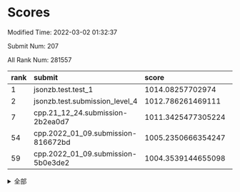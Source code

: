 # Scores

Modified Time: 2022-03-02 01:32:37

Submit Num: 207

All Rank Num: 281557

| rank |               submit               |       score        |       sigma        | pk_num |
| :--- | :--------------------------------- | :----------------- | :----------------- | :----- |
| 1    | jsonzb.test.test_1                 | 1014.08257702974   | 0.8098168320992082 | 5438   |
| 2    | jsonzb.test.submission_level_4     | 1012.786261469111  | 0.8111804370416525 | 5435   |
| 7    | cpp.21_12_24.submission-2b2ea0d7   | 1011.3425477305224 | 0.7467381611108335 | 5447   |
| 54   | cpp.2022_01_09.submission-816672bd | 1005.2350666354247 | 0.7148624457050688 | 5437   |
| 59   | cpp.2022_01_09.submission-5b0e3de2 | 1004.3539144655098 | 0.7126862269107355 | 5442   |


<details>
<summary>全部</summary>

| rank |                 submit                 |       score        |       sigma        | pk_num |
| :--- | :------------------------------------- | :----------------- | :----------------- | :----- |
| 1    | jsonzb.test.test_1                     | 1014.08257702974   | 0.8098168320992082 | 5438   |
| 2    | jsonzb.test.submission_level_4         | 1012.786261469111  | 0.8111804370416525 | 5435   |
| 3    | gobigger.level_3.submission_level_3_25 | 1011.6386160060154 | 0.7817702777270087 | 5441   |
| 4    | gobigger.level_3.submission_level_3_36 | 1011.4836791939454 | 0.7830221301865955 | 5441   |
| 5    | gobigger.level_3.submission_level_3_10 | 1011.4683643315909 | 0.8089588259516631 | 5443   |
| 6    | gobigger.level_3.submission_level_3_34 | 1011.3560251647133 | 0.7540231673460422 | 5443   |
| 7    | cpp.21_12_24.submission-2b2ea0d7       | 1011.3425477305224 | 0.7467381611108335 | 5447   |
| 8    | gobigger.level_3.submission_level_3_41 | 1011.2667420583903 | 0.787268506494597  | 5443   |
| 9    | gobigger.level_3.submission_level_3_49 | 1011.0460096122696 | 0.7690426981215815 | 5445   |
| 10   | gobigger.level_3.submission_level_3_13 | 1010.9661086574896 | 0.7664889153429251 | 5444   |
| 11   | gobigger.level_3.submission_level_3_5  | 1010.8486274114632 | 0.8053352723278178 | 5441   |
| 12   | gobigger.level_3.submission_level_3_16 | 1010.8475221695539 | 0.7494619120760643 | 5441   |
| 13   | gobigger.level_3.submission_level_3_40 | 1010.8427001929763 | 0.7748404577067699 | 5443   |
| 14   | gobigger.level_3.submission_level_3_15 | 1010.7454063663678 | 0.7459920459892694 | 5440   |
| 15   | gobigger.level_3.submission_level_3_35 | 1010.6991945932217 | 0.7587591075648186 | 5446   |
| 16   | gobigger.level_3.submission_level_3_23 | 1010.6586590425185 | 0.7649587828852409 | 5442   |
| 17   | gobigger.level_3.submission_level_3_7  | 1010.6359070341443 | 0.7590896336612666 | 5438   |
| 18   | gobigger.level_3.submission_level_3_42 | 1010.5223987367023 | 0.7553885730645504 | 5443   |
| 19   | gobigger.level_3.submission_level_3_38 | 1010.4996281271879 | 0.7559686758774834 | 5445   |
| 20   | gobigger.level_3.submission_level_3_20 | 1010.3402185600153 | 0.7567070584534084 | 5442   |
| 21   | gobigger.level_3.submission_level_3_43 | 1010.3100151077604 | 0.790390586290084  | 5438   |
| 22   | gobigger.level_3.submission_level_3_2  | 1010.305647746499  | 0.7930628634862623 | 5444   |
| 23   | gobigger.level_3.submission_level_3_12 | 1010.2093163255502 | 0.7710451512948207 | 5440   |
| 24   | gobigger.level_3.submission_level_3_21 | 1010.1896075925907 | 0.7550864882809681 | 5444   |
| 25   | gobigger.level_3.submission_level_3_22 | 1010.169914782272  | 0.752750706612763  | 5443   |
| 26   | gobigger.level_3.submission_level_3_33 | 1010.1659863907514 | 0.7598839095470252 | 5440   |
| 27   | gobigger.level_3.submission_level_3_24 | 1010.0827198824701 | 0.7554391145949819 | 5446   |
| 28   | gobigger.level_3.submission_level_3_46 | 1010.0287915208141 | 0.7346027555017576 | 5435   |
| 29   | gobigger.level_3.submission_level_3_44 | 1010.0199062676843 | 0.7644018444206027 | 5440   |
| 30   | gobigger.level_3.submission_level_3_3  | 1009.9722385675788 | 0.7608023483905008 | 5442   |
| 31   | gobigger.level_3.submission_level_3_31 | 1009.9643987012498 | 0.7438179143615634 | 5439   |
| 32   | gobigger.level_3.submission_level_3_28 | 1009.8393128974684 | 0.7664609597534325 | 5438   |
| 33   | gobigger.level_3.submission_level_3_32 | 1009.8302064241494 | 0.7567595049911051 | 5438   |
| 34   | gobigger.level_3.submission_level_3_37 | 1009.787273921031  | 0.7486970540760759 | 5441   |
| 35   | gobigger.level_3.submission_level_3_1  | 1009.7338314189733 | 0.744056861321468  | 5439   |
| 36   | gobigger.level_3.submission_level_3_9  | 1009.698199015012  | 0.7666517377902855 | 5446   |
| 37   | gobigger.level_3.submission_level_3_47 | 1009.5706574394833 | 0.7557584207630523 | 5439   |
| 38   | gobigger.level_3.submission_level_3_14 | 1009.4665886186306 | 0.7621849780427048 | 5438   |
| 39   | gobigger.level_3.submission_level_3_19 | 1009.4271958525346 | 0.754788521502683  | 5440   |
| 40   | gobigger.level_3.submission_level_3_8  | 1009.2924412002454 | 0.7507443174749656 | 5438   |
| 41   | gobigger.level_3.submission_level_3_27 | 1009.2499195139892 | 0.7456395663739841 | 5443   |
| 42   | gobigger.level_3.submission_level_3_45 | 1009.2009460564931 | 0.7430252905820587 | 5435   |
| 43   | gobigger.level_3.submission_level_3_26 | 1009.0267315514767 | 0.7481474474154179 | 5440   |
| 44   | gobigger.level_3.submission_level_3_4  | 1008.9488842613868 | 0.7502067157944133 | 5446   |
| 45   | gobigger.level_3.submission_level_3_48 | 1008.9009233678406 | 0.7511573510837464 | 5443   |
| 46   | gobigger.level_3.submission_level_3_0  | 1008.7132370589243 | 0.7387940367822223 | 5440   |
| 47   | gobigger.level_3.submission_level_3_30 | 1008.6676963831933 | 0.7399292897051869 | 5442   |
| 48   | gobigger.level_3.submission_level_3_11 | 1008.5411758030513 | 0.7411196231768686 | 5433   |
| 49   | gobigger.level_3.submission_level_3_29 | 1008.4813727707367 | 0.7609874919785818 | 5448   |
| 50   | gobigger.level_3.submission_level_3_6  | 1008.1875290924289 | 0.7379979141367885 | 5444   |
| 51   | gobigger.level_3.submission_level_3_18 | 1008.1181445832932 | 0.738916308755021  | 5437   |
| 52   | gobigger.level_3.submission_level_3_17 | 1008.1122654973335 | 0.7410130924265089 | 5440   |
| 53   | gobigger.level_3.submission_level_3_39 | 1008.0635940831003 | 0.7422756555594789 | 5439   |
| 54   | cpp.2022_01_09.submission-816672bd     | 1005.2350666354247 | 0.7148624457050688 | 5437   |
| 55   | gobigger.level_1.submission_level_1_46 | 1005.0727826791815 | 0.7121946803083165 | 5438   |
| 56   | gobigger.level_1.submission_level_1_37 | 1004.7741748884115 | 0.7260694528805385 | 5438   |
| 57   | gobigger.level_1.submission_level_1_11 | 1004.5286576763613 | 0.7341284999241651 | 5441   |
| 58   | gobigger.level_1.submission_level_1_10 | 1004.4529078633003 | 0.7274798775887862 | 5445   |
| 59   | cpp.2022_01_09.submission-5b0e3de2     | 1004.3539144655098 | 0.7126862269107355 | 5442   |
| 60   | gobigger.level_1.submission_level_1_26 | 1004.3391390060156 | 0.7228751149057568 | 5438   |
| 61   | gobigger.level_1.submission_level_1_4  | 1004.2699953822555 | 0.699773696012381  | 5445   |
| 62   | gobigger.level_1.submission_level_1_14 | 1004.2310741692775 | 0.7247223122814518 | 5442   |
| 63   | gobigger.level_1.submission_level_1_48 | 1004.2032375442476 | 0.7089099063315428 | 5437   |
| 64   | gobigger.level_1.submission_level_1_8  | 1004.184931616509  | 0.7282485283694553 | 5440   |
| 65   | gobigger.level_1.submission_level_1_41 | 1004.0590631102446 | 0.706318746231576  | 5443   |
| 66   | gobigger.level_1.submission_level_1_13 | 1004.0193451454147 | 0.7062096454787881 | 5443   |
| 67   | gobigger.level_1.submission_level_1_7  | 1003.9818819229126 | 0.7145908590478004 | 5441   |
| 68   | gobigger.level_1.submission_level_1_24 | 1003.9719670982302 | 0.7099506257469734 | 5441   |
| 69   | gobigger.level_1.submission_level_1_28 | 1003.8187113886454 | 0.7263292330582759 | 5442   |
| 70   | gobigger.level_1.submission_level_1_49 | 1003.761307206679  | 0.6999432503182517 | 5446   |
| 71   | gobigger.level_1.submission_level_1_44 | 1003.7407836087771 | 0.7130445503131428 | 5443   |
| 72   | gobigger.level_1.submission_level_1_21 | 1003.729124008884  | 0.7284705596230345 | 5449   |
| 73   | gobigger.level_1.submission_level_1_43 | 1003.6984496834208 | 0.7030252563189816 | 5434   |
| 74   | gobigger.level_1.submission_level_1_30 | 1003.5139122771097 | 0.7116790144272129 | 5442   |
| 75   | gobigger.level_1.submission_level_1_1  | 1003.3990275912146 | 0.7167210665611474 | 5439   |
| 76   | gobigger.level_1.submission_level_1_9  | 1003.3401875914185 | 0.7076380048720209 | 5437   |
| 77   | gobigger.level_1.submission_level_1_27 | 1003.3385629896887 | 0.715347007213901  | 5434   |
| 78   | gobigger.level_1.submission_level_1_22 | 1003.3034466782514 | 0.7053100107212904 | 5441   |
| 79   | gobigger.level_1.submission_level_1_38 | 1003.2982521814304 | 0.7190887566500243 | 5440   |
| 80   | gobigger.level_1.submission_level_1_34 | 1003.2923198415211 | 0.7092077074293617 | 5438   |
| 81   | gobigger.level_1.submission_level_1_31 | 1003.1899877198273 | 0.719548929805733  | 5442   |
| 82   | gobigger.level_1.submission_level_1_25 | 1003.1261603784391 | 0.720627530942756  | 5440   |
| 83   | gobigger.level_1.submission_level_1_12 | 1002.9800509197576 | 0.7164249625099772 | 5450   |
| 84   | gobigger.level_1.submission_level_1_20 | 1002.9613856440874 | 0.7101046568845603 | 5438   |
| 85   | gobigger.level_1.submission_level_1_5  | 1002.9528814266326 | 0.7118471245604132 | 5443   |
| 86   | gobigger.level_1.submission_level_1_19 | 1002.8959969449326 | 0.7103346810194644 | 5438   |
| 87   | gobigger.level_1.submission_level_1_17 | 1002.880699649757  | 0.7228106921830543 | 5441   |
| 88   | gobigger.level_1.submission_level_1_36 | 1002.8650613517024 | 0.7206824899701317 | 5446   |
| 89   | gobigger.level_1.submission_level_1_33 | 1002.8602328127445 | 0.7112185635249678 | 5440   |
| 90   | gobigger.level_1.submission_level_1_29 | 1002.8185782164476 | 0.732789822929638  | 5441   |
| 91   | gobigger.level_1.submission_level_1_15 | 1002.8172952828129 | 0.717307063329592  | 5437   |
| 92   | gobigger.level_1.submission_level_1_40 | 1002.7448603452378 | 0.7125761500336661 | 5443   |
| 93   | gobigger.level_1.submission_level_1_32 | 1002.7058939452378 | 0.7124408329549066 | 5441   |
| 94   | gobigger.level_1.submission_level_1_2  | 1002.6945453715216 | 0.7193111824185411 | 5446   |
| 95   | gobigger.level_1.submission_level_1_6  | 1002.5579764465269 | 0.706812712090699  | 5445   |
| 96   | gobigger.level_1.submission_level_1_16 | 1002.4885943742705 | 0.7104747945247364 | 5441   |
| 97   | gobigger.level_1.submission_level_1_3  | 1002.4258078711541 | 0.7246623847136653 | 5445   |
| 98   | gobigger.level_1.submission_level_1_18 | 1002.4233885785948 | 0.7175056392223313 | 5437   |
| 99   | gobigger.level_1.submission_level_1_45 | 1002.3789855386759 | 0.705404589031713  | 5442   |
| 100  | gobigger.level_1.submission_level_1_39 | 1002.269745185467  | 0.710793673621807  | 5443   |
| 101  | gobigger.level_1.submission_level_1_0  | 1002.229735206054  | 0.7152844523346162 | 5438   |
| 102  | gobigger.level_1.submission_level_1_23 | 1002.2137484252586 | 0.7055256089416431 | 5437   |
| 103  | gobigger.level_1.submission_level_1_35 | 1002.1931712157436 | 0.7211216819800688 | 5444   |
| 104  | gobigger.level_1.submission_level_1_47 | 1001.9757889863492 | 0.7107687025181331 | 5442   |
| 105  | gobigger.level_1.submission_level_1_42 | 1001.5931807531218 | 0.7155003218412801 | 5447   |
| 106  | gobigger.random.submission_random_19   | 997.5972801041396  | 0.7010469199007697 | 5443   |
| 107  | gobigger.random.submission_random_18   | 997.184555745173   | 0.7102274727307072 | 5437   |
| 108  | gobigger.random.submission_random_44   | 997.0526544836163  | 0.7159796518273889 | 5443   |
| 109  | gobigger.random.submission_random_11   | 996.9965138653613  | 0.7195905498691444 | 5437   |
| 110  | gobigger.random.submission_random_39   | 996.9707736862252  | 0.7188095850326065 | 5440   |
| 111  | gobigger.random.submission_random_37   | 996.9198681361573  | 0.720131277418369  | 5435   |
| 112  | gobigger.random.submission_random_34   | 996.8136723572251  | 0.6970193572687733 | 5439   |
| 113  | gobigger.random.submission_random_26   | 996.7055620435299  | 0.7251723011658524 | 5445   |
| 114  | gobigger.random.submission_random_29   | 996.6692691425391  | 0.7068307086679002 | 5442   |
| 115  | gobigger.random.submission_random_28   | 996.6477664409346  | 0.7004973204366735 | 5437   |
| 116  | gobigger.random.submission_random_7    | 996.6040042826866  | 0.7102475527742579 | 5441   |
| 117  | gobigger.random.submission_random_49   | 996.5672281586658  | 0.7071530479501315 | 5442   |
| 118  | gobigger.random.submission_random_1    | 996.501869932065   | 0.7192022526303987 | 5437   |
| 119  | gobigger.random.submission_random_42   | 996.4688282603712  | 0.7078114533419363 | 5437   |
| 120  | gobigger.random.submission_random_10   | 996.4545506870032  | 0.7018082733585527 | 5444   |
| 121  | gobigger.random.submission_random_47   | 996.4052653229764  | 0.7214816026914984 | 5439   |
| 122  | gobigger.random.submission_random_14   | 996.4037493694638  | 0.7203304084426942 | 5434   |
| 123  | gobigger.random.submission_random_13   | 996.3965440216332  | 0.7056673397397117 | 5447   |
| 124  | gobigger.random.submission_random_38   | 996.3932764256774  | 0.7104355871446737 | 5438   |
| 125  | gobigger.random.submission_random_27   | 996.3549619793669  | 0.7061237558677124 | 5440   |
| 126  | gobigger.random.submission_random_41   | 996.2076749830499  | 0.699306727945897  | 5438   |
| 127  | gobigger.random.submission_random_5    | 996.1958718506296  | 0.7210674513906972 | 5439   |
| 128  | gobigger.random.submission_random_9    | 996.1233429037818  | 0.7110495231675268 | 5440   |
| 129  | gobigger.random.submission_random_22   | 996.0968310820454  | 0.7102651141651257 | 5439   |
| 130  | gobigger.random.submission_random_17   | 996.071661636281   | 0.7031668714550714 | 5444   |
| 131  | gobigger.random.submission_random_40   | 996.0415347258745  | 0.7079563232159154 | 5444   |
| 132  | gobigger.random.submission_random_16   | 996.0353610188804  | 0.6995710459398805 | 5446   |
| 133  | gobigger.random.submission_random_48   | 996.0251321888744  | 0.706520085663033  | 5435   |
| 134  | gobigger.random.submission_random_46   | 996.0247153271615  | 0.713624009246178  | 5444   |
| 135  | gobigger.random.submission_random_4    | 996.0028852216365  | 0.7106014021341225 | 5444   |
| 136  | gobigger.random.submission_random_33   | 995.8837576733215  | 0.7196786346339238 | 5445   |
| 137  | gobigger.random.submission_random_12   | 995.8633885390863  | 0.7158802664039704 | 5439   |
| 138  | gobigger.random.submission_random_32   | 995.8615206145424  | 0.7202052033773574 | 5442   |
| 139  | gobigger.random.submission_random_24   | 995.8468741091735  | 0.7018136060412913 | 5442   |
| 140  | gobigger.random.submission_random_0    | 995.8366626359273  | 0.7113356490286639 | 5444   |
| 141  | gobigger.random.submission_random_25   | 995.835300353039   | 0.707229104335784  | 5443   |
| 142  | gobigger.random.submission_random_21   | 995.7124729225123  | 0.704761655393109  | 5436   |
| 143  | gobigger.random.submission_random_45   | 995.6105553994129  | 0.7146275243713209 | 5443   |
| 144  | gobigger.random.submission_random_6    | 995.6098286051799  | 0.7101518951538235 | 5439   |
| 145  | gobigger.random.submission_random_30   | 995.433271603331   | 0.7240742147692314 | 5439   |
| 146  | gobigger.random.submission_random_23   | 995.4226695529093  | 0.7179668332645319 | 5443   |
| 147  | gobigger.random.submission_random_15   | 995.3248845026411  | 0.7268305782135958 | 5437   |
| 148  | gobigger.random.submission_random_8    | 995.1972194052096  | 0.7109748499844687 | 5441   |
| 149  | gobigger.random.submission_random_31   | 995.1542523806048  | 0.7083815398808483 | 5435   |
| 150  | gobigger.random.submission_random_43   | 995.0341993219691  | 0.7059431388894966 | 5439   |
| 151  | gobigger.random.submission_random_3    | 994.9825089778454  | 0.7116620852162684 | 5445   |
| 152  | gobigger.random.submission_random_35   | 994.8291585661461  | 0.7215922863421707 | 5441   |
| 153  | gobigger.random.submission_random_20   | 994.7455601856979  | 0.7182183742934778 | 5443   |
| 154  | gobigger.random.submission_random_2    | 994.5319106312498  | 0.726127794576946  | 5434   |
| 155  | gobigger.random.submission_random_36   | 994.3910518500019  | 0.7163942095510799 | 5438   |
| 156  | gobigger.level_2.submission_level_2_18 | 993.8567112792391  | 0.7327067926826203 | 5443   |
| 157  | gobigger.level_2.submission_level_2_19 | 993.7614807481065  | 0.7358099294292006 | 5441   |
| 158  | gobigger.level_2.submission_level_2_44 | 993.6677303043325  | 0.736028029334802  | 5443   |
| 159  | gobigger.level_2.submission_level_2_48 | 993.66043920388    | 0.7320468396996752 | 5437   |
| 160  | gobigger.level_2.submission_level_2_0  | 993.5406828153563  | 0.7482372604114794 | 5435   |
| 161  | gobigger.level_2.submission_level_2_31 | 993.3286830023108  | 0.7432927624244611 | 5442   |
| 162  | gobigger.level_2.submission_level_2_10 | 993.1297527909995  | 0.7430891227187674 | 5441   |
| 163  | gobigger.level_2.submission_level_2_20 | 993.1251108011016  | 0.7405994056013379 | 5440   |
| 164  | gobigger.level_2.submission_level_2_11 | 993.0561307959657  | 0.7428406768349557 | 5441   |
| 165  | gobigger.level_2.submission_level_2_22 | 992.9829569448938  | 0.7465400620833291 | 5442   |
| 166  | gobigger.level_2.submission_level_2_32 | 992.9549748562046  | 0.7450290657515732 | 5445   |
| 167  | gobigger.level_2.submission_level_2_7  | 992.9021430358375  | 0.7556531968425806 | 5440   |
| 168  | gobigger.level_2.submission_level_2_2  | 992.8894270415794  | 0.7343984371271085 | 5434   |
| 169  | gobigger.level_2.submission_level_2_12 | 992.8735140457667  | 0.7449662393523212 | 5444   |
| 170  | gobigger.level_2.submission_level_2_9  | 992.8647788249365  | 0.7349648925607147 | 5433   |
| 171  | gobigger.level_2.submission_level_2_21 | 992.8279574820316  | 0.7301118555105051 | 5441   |
| 172  | gobigger.level_2.submission_level_2_25 | 992.7466688006222  | 0.7345176469565765 | 5436   |
| 173  | gobigger.level_2.submission_level_2_3  | 992.7006875000816  | 0.7337149575986769 | 5437   |
| 174  | gobigger.level_2.submission_level_2_41 | 992.6541059548848  | 0.7442958911727113 | 5440   |
| 175  | gobigger.level_2.submission_level_2_8  | 992.6475768870221  | 0.7456459664311161 | 5444   |
| 176  | gobigger.level_2.submission_level_2_28 | 992.6049586207106  | 0.7282609227201275 | 5442   |
| 177  | gobigger.level_2.submission_level_2_27 | 992.3784516335623  | 0.7454559032058611 | 5440   |
| 178  | gobigger.level_2.submission_level_2_16 | 992.2501301423331  | 0.745313290960384  | 5433   |
| 179  | gobigger.level_2.submission_level_2_24 | 992.1864196470001  | 0.7410145294297829 | 5438   |
| 180  | gobigger.level_2.submission_level_2_15 | 992.1754721386817  | 0.7347764535881489 | 5439   |
| 181  | gobigger.level_2.submission_level_2_42 | 992.0591565752952  | 0.7497882318454943 | 5440   |
| 182  | gobigger.level_2.submission_level_2_38 | 992.0308263927932  | 0.7643421385737178 | 5442   |
| 183  | gobigger.level_2.submission_level_2_40 | 992.0032681402462  | 0.7650480352140058 | 5439   |
| 184  | gobigger.level_2.submission_level_2_23 | 991.9533147821523  | 0.7513216683413817 | 5449   |
| 185  | gobigger.level_2.submission_level_2_49 | 991.8331575328554  | 0.7509968670776603 | 5440   |
| 186  | gobigger.level_2.submission_level_2_33 | 991.705261424355   | 0.7516722287890935 | 5436   |
| 187  | gobigger.level_2.submission_level_2_5  | 991.5859877277927  | 0.7506377672884128 | 5442   |
| 188  | gobigger.level_2.submission_level_2_35 | 991.5175066738559  | 0.7578800311371632 | 5441   |
| 189  | gobigger.level_2.submission_level_2_46 | 991.4969543806601  | 0.7758251175027303 | 5438   |
| 190  | gobigger.level_2.submission_level_2_34 | 991.4283405659678  | 0.7412708105885818 | 5441   |
| 191  | gobigger.level_2.submission_level_2_14 | 991.4209053449863  | 0.7655590306305932 | 5444   |
| 192  | gobigger.level_2.submission_level_2_6  | 991.3907922487631  | 0.7728102813241992 | 5434   |
| 193  | gobigger.level_2.submission_level_2_17 | 991.3304409025444  | 0.7487050314338056 | 5441   |
| 194  | gobigger.level_2.submission_level_2_47 | 991.2375961358615  | 0.7804786149284432 | 5439   |
| 195  | gobigger.level_2.submission_level_2_30 | 991.1606243626168  | 0.7604368175027267 | 5443   |
| 196  | gobigger.level_2.submission_level_2_4  | 991.0598576335947  | 0.7696135106795833 | 5443   |
| 197  | gobigger.level_2.submission_level_2_36 | 990.962677883868   | 0.7541252144758778 | 5443   |
| 198  | gobigger.level_2.submission_level_2_45 | 990.7369024926394  | 0.7720117386929773 | 5445   |
| 199  | gobigger.level_2.submission_level_2_13 | 990.7158088082314  | 0.7670236408547659 | 5440   |
| 200  | gobigger.level_2.submission_level_2_39 | 990.7013275140733  | 0.7780103000336402 | 5438   |
| 201  | gobigger.level_2.submission_level_2_43 | 990.5694557810798  | 0.7603895478903621 | 5442   |
| 202  | gobigger.level_2.submission_level_2_37 | 990.4303472475794  | 0.7817774420114463 | 5436   |
| 203  | gobigger.level_2.submission_level_2_29 | 990.2384353458225  | 0.7653437587481402 | 5439   |
| 204  | gobigger.level_2.submission_level_2_1  | 989.7796317807189  | 0.7832091443637794 | 5435   |
| 205  | gobigger.level_2.submission_level_2_26 | 989.5874761625332  | 0.7857148322993925 | 5443   |
| 206  | gobigger.none.submission_none_0        | 978.1684924835655  | 1.255445191037875  | 5443   |
| 207  | gobigger.none.submission_none_1        | 976.1434877273307  | 1.4766617457154312 | 5444   |

</details>